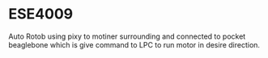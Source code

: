 # ESE4009
Auto Rotob using pixy to motiner surrounding and connected to pocket beaglebone which is give command to LPC to run motor in desire direction.
